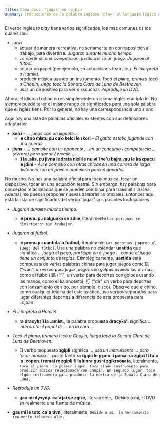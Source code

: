 ```yaml
---
title: Cómo decir "jugar" en Lojban
summary: Traducciones de la palabra inglesa "play" al lenguaje lógico Lojban
---
```

El verbo inglés *to play* tiene varios significados, los más comunes de los cuales son:

* jugar
	* actuar de manera recreativa, no seriamente en contraposición al trabajo, para divertirse. *Jugaron durante mucho tiempo.*
	* competir en una competición, participar en un juego. *Jugaron al fútbol.*
	* actuar un papel (por ejemplo, en actuaciones teatrales). *Él interpretó a Hamlet.*
	* producir música usando un instrumento. *Tocó el piano, primero tocó a Chopin, luego tocó la Sonata Claro de Luna de Beethoven.*
	* usar un dispositivo para ver o escuchar. *Reproduje un DVD.*

Ahora, el idioma Lojban no es simplemente un idioma inglés encriptado. No siempre puede tener el mismo rango de significados para una sola palabra que el inglés tiene. Por lo general, no hay una correspondencia uno a uno.

Aquí hay una lista de palabras oficiales existentes con sus definiciones adaptadas:

* **kelci** - *... juega con un juguete ...*
	* **le citno mlatu pu ca'o kelci le skori** - *El gatito estaba jugando con una cuerda.*
* **jivna** - *... compite con un oponente ... en un concurso / competencia ... (evento) para ganar / premio ...*
	* **.i la .alis. pu jivna le drata nixli le nu vi'i ve'u bajra vau le ka cpacu le jdini** - *Alice compitió con otras chicas en una carrera de larga distancia con un premio monetario para el ganador.*

No mucho. No hay una palabra oficial para tocar música, tocar un dispositivo, tocar en una actuación teatral. Sin embargo, hay palabras para conceptos relacionados que se pueden combinar para transmitir la idea. Además, se pueden proponer nuevas palabras no oficiales. Entonces aquí está la lista de significados del verbo "jugar" con posibles traducciones.

* *Jugaron durante mucho tiempo.*
	* **le prenu pu nalgunka se zdile**, literalmente `Las personas se divirtieron sin trabajar`.
* *Jugaron al fútbol.*
	* **le prenu pu uantida la fudbol**, literalmente `Las personas jugaron el juego del fútbol`. Usa una palabra no estándar **uantida** que significa *... juega el juego, participa en el juego ... donde el juego tiene un conjunto de reglas*. Etimológicamente, **uantida** está compuesta de varias palabras chinas para jugar juegos como 玩 ("wán", un verbo para jugar juegos con golpes usando las piernas, como el fútbol) 踢 ("tī", un verbo para deportes con golpes usando las manos, como el baloncesto), 打 ("dǎ", un verbo para deportes con lanzamiento de algo, por ejemplo, disco). Observe que el chino, como cualquier idioma del este asiático, usa verbos separados para jugar diferentes deportes a diferencia de esta propuesta para Lojban.
* *Él interpretó a Hamlet.*
	* **ra dracyka'i la .amlet.**, la palabra propuesta **dracyka'i** significa *... interpreta el papel de ... en la obra ...*
* *Tocó el piano, primero tocó a Chopin, luego tocó la Sonata Claro de Luna de Beethoven.*
	* El verbo propuesto **zgipli** significa *... usa un instrumento ... para tocar música ...* por lo tanto
	**ra zgipli le pipno .i pamai ra zgipli fi tu'a la .copen. i remai re zgipli fi la lunra gusni zgikrsonata**, literalmente, `Toca el piano. En primer lugar, toca algún instrumento para producir música relacionada con Chopin. En segundo lugar, tocó algún instrumento para producir la música de la Sonata Claro de Luna.`
* *Reproduje un DVD.*
	* **gau mi dyvydy. ca'a jai se zgike**, literalmente, `Debido a mí, el DVD es realmente una fuente de música.

* **gau mi le tutci ca'a tivni**, literalmente, `Debido a mí, la herramienta realmente televisa algo.`